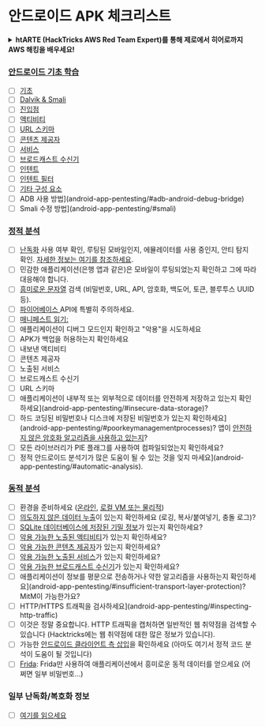 # 안드로이드 APK 체크리스트

<details>

<summary><strong>htARTE (HackTricks AWS Red Team Expert)를 통해 제로에서 히어로까지 AWS 해킹을 배우세요</strong></a><strong>!</strong></summary>

* **사이버 보안 회사**에서 일하시나요? **HackTricks에 귀사의 회사를 광고하고 싶으신가요**? 또는 **PEASS의 최신 버전을 다운로드하거나 HackTricks를 PDF로 받고 싶으신가요**? [**구독 요금제**](https://github.com/sponsors/carlospolop)를 확인하세요!
* [**The PEASS Family**](https://opensea.io/collection/the-peass-family)를 발견하세요, 저희의 독점 [**NFTs**](https://opensea.io/collection/the-peass-family) 컬렉션
* [**공식 PEASS & HackTricks 스왜그**](https://peass.creator-spring.com)를 얻으세요
* **[💬](https://emojipedia.org/speech-balloon/) Discord 그룹**에 가입하거나 [텔레그램 그룹](https://t.me/peass)에 참여하거나 **트위터**에서 저를 팔로우하세요 🐦[**@carlospolopm**](https://twitter.com/hacktricks_live)**.**
* **해킹 트릭을 공유하고 싶으시다면 [hacktricks repo](https://github.com/carlospolop/hacktricks) 및 [hacktricks-cloud repo](https://github.com/carlospolop/hacktricks-cloud)**로 PR을 제출하세요.

</details>

### [안드로이드 기초 학습](android-app-pentesting/#2-android-application-fundamentals)

* [ ] [기초](android-app-pentesting/#fundamentals-review)
* [ ] [Dalvik & Smali](android-app-pentesting/#dalvik--smali)
* [ ] [진입점](android-app-pentesting/#application-entry-points)
* [ ] [액티비티](android-app-pentesting/#launcher-activity)
* [ ] [URL 스키마](android-app-pentesting/#url-schemes)
* [ ] [콘텐츠 제공자](android-app-pentesting/#services)
* [ ] [서비스](android-app-pentesting/#services-1)
* [ ] [브로드캐스트 수신기](android-app-pentesting/#broadcast-receivers)
* [ ] [인텐트](android-app-pentesting/#intents)
* [ ] [인텐트 필터](android-app-pentesting/#intent-filter)
* [ ] [기타 구성 요소](android-app-pentesting/#other-app-components)
* [ ] ADB 사용 방법](android-app-pentesting/#adb-android-debug-bridge)
* [ ] Smali 수정 방법](android-app-pentesting/#smali)

### [정적 분석](android-app-pentesting/#static-analysis)

* [ ] [난독화](android-checklist.md#some-obfuscation-deobfuscation-information) 사용 여부 확인, 루팅된 모바일인지, 에뮬레이터를 사용 중인지, 안티 탐지 확인. [자세한 정보는 여기를 참조하세요](android-app-pentesting/#other-checks).
* [ ] 민감한 애플리케이션(은행 앱과 같은)은 모바일이 루팅되었는지 확인하고 그에 따라 대응해야 합니다.
* [ ] [흥미로운 문자열](android-app-pentesting/#looking-for-interesting-info) 검색 (비밀번호, URL, API, 암호화, 백도어, 토큰, 블루투스 UUID 등).
* [ ] [파이어베이스 ](android-app-pentesting/#firebase)API에 특별히 주의하세요.
* [ ] [매니페스트 읽기:](android-app-pentesting/#basic-understanding-of-the-application-manifest-xml)
* [ ] 애플리케이션이 디버그 모드인지 확인하고 "악용"을 시도하세요
* [ ] APK가 백업을 허용하는지 확인하세요
* [ ] 내보낸 액티비티
* [ ] 콘텐츠 제공자
* [ ] 노출된 서비스
* [ ] 브로드캐스트 수신기
* [ ] URL 스키마
* [ ] 애플리케이션이 내부적 또는 외부적으로 데이터를 안전하게 저장하고 있는지 확인하세요](android-app-pentesting/#insecure-data-storage)?
* [ ] 하드 코딩된 비밀번호나 디스크에 저장된 비밀번호가 있는지 확인하세요](android-app-pentesting/#poorkeymanagementprocesses)? 앱이 [안전하지 않은 암호화 알고리즘을 사용하고 있는지](android-app-pentesting/#useofinsecureandordeprecatedalgorithms)?
* [ ] 모든 라이브러리가 PIE 플래그를 사용하여 컴파일되었는지 확인하세요?
* [ ] 정적 안드로이드 분석기가 많은 도움이 될 수 있는 것을 잊지 마세요](android-app-pentesting/#automatic-analysis).

### [동적 분석](android-app-pentesting/#dynamic-analysis)

* [ ] 환경을 준비하세요 ([온라인](android-app-pentesting/#online-dynamic-analysis), [로컬 VM 또는 물리적](android-app-pentesting/#local-dynamic-analysis))
* [ ] [의도하지 않은 데이터 누출](android-app-pentesting/#unintended-data-leakage)이 있는지 확인하세요 (로깅, 복사/붙여넣기, 충돌 로그)?
* [ ] [SQLite 데이터베이스에 저장된 기밀 정보](android-app-pentesting/#sqlite-dbs)가 있는지 확인하세요?
* [ ] [악용 가능한 노출된 액티비티](android-app-pentesting/#exploiting-exported-activities-authorisation-bypass)가 있는지 확인하세요?
* [ ] [악용 가능한 콘텐츠 제공자](android-app-pentesting/#exploiting-content-providers-accessing-and-manipulating-sensitive-information)가 있는지 확인하세요?
* [ ] [악용 가능한 노출된 서비스](android-app-pentesting/#exploiting-services)가 있는지 확인하세요?
* [ ] [악용 가능한 브로드캐스트 수신기](android-app-pentesting/#exploiting-broadcast-receivers)가 있는지 확인하세요?
* [ ] 애플리케이션이 정보를 평문으로 전송하거나 약한 알고리즘을 사용하는지 확인하세요](android-app-pentesting/#insufficient-transport-layer-protection)? MitM이 가능한가요?
* [ ] HTTP/HTTPS 트래픽을 검사하세요](android-app-pentesting/#inspecting-http-traffic)
* [ ] 이것은 정말 중요합니다. HTTP 트래픽을 캡처하면 일반적인 웹 취약점을 검색할 수 있습니다 (Hacktricks에는 웹 취약점에 대한 많은 정보가 있습니다).
* [ ] 가능한 [안드로이드 클라이언트 측 삽입](android-app-pentesting/#android-client-side-injections-and-others)을 확인하세요 (아마도 여기서 정적 코드 분석이 도움이 될 것입니다)
* [ ] [Frida](android-app-pentesting/#frida): Frida만 사용하여 애플리케이션에서 흥미로운 동적 데이터를 얻으세요 (어쩌면 일부 비밀번호...)

### 일부 난독화/복호화 정보

* [ ] [여기를 읽으세요](android-app-pentesting/#obfuscating-deobfuscating-code)
